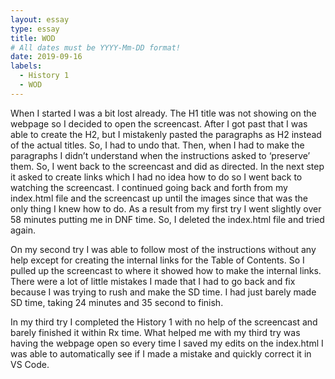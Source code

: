 ```yaml
---
layout: essay
type: essay
title: WOD
# All dates must be YYYY-Mm-DD format!
date: 2019-09-16
labels:
  - History 1
  - WOD
---
```

When I started I was a bit lost already. The H1 title was not showing on the webpage so I decided to open the screencast. After I got past that I was able to create the H2, but I mistakenly pasted the paragraphs as H2 instead of the actual titles. So, I had to undo that. Then, when I had to make the paragraphs I didn’t understand when the instructions asked to ‘preserve’ them. So, I went back to the screencast and did as directed. In the next step it asked to create links which I had no idea how to do so I went back to watching the screencast. I continued going back and forth from my index.html file and the screencast up until the images since that was the only thing I knew how to do. As a result from my first try I went slightly over 58 minutes putting me in DNF time. So, I deleted the index.html file and tried again.

On my second try I was able to follow most of the instructions without any help except for creating the internal links for the Table of Contents. So I pulled up the screencast to where it showed how to make the internal links. There were a lot of little mistakes I made that I had to go back and fix because I was trying to rush and make the SD time. I had just barely made SD time, taking 24 minutes and 35 second to finish.

In my third try I completed the History 1 with no help of the screencast and barely finished it within Rx time. What helped me with my third try was having the webpage open so every time I saved my edits on the index.html I was able to automatically see if I made a mistake and quickly correct it in VS Code.
 
